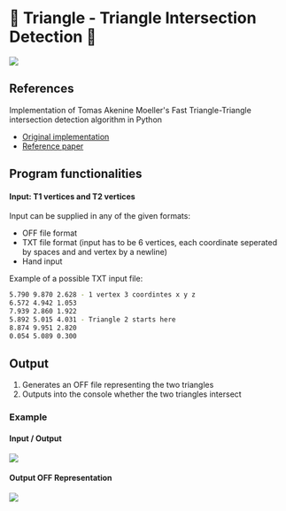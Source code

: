 # 🔺 Triangle - Triangle Intersection Detection 🔺
![](https://i.imgur.com/z6Mzpng.png)

## References

Implementation of Tomas Akenine Moeller's Fast Triangle-Triangle intersection detection algorithm in Python

* [Original implementation](http://fileadmin.cs.lth.se/cs/Personal/Tomas_Akenine-Moller/code/tritri_isectline.txt)
* [Reference paper](https://web.stanford.edu/class/cs277/resources/papers/Moller1997b.pdf)

## Program functionalities
#### Input: T1 vertices and T2 vertices

Input can be supplied in any of the given formats:

* OFF file format
* TXT file format (input has to be 6 vertices, each coordinate seperated by spaces and and vertex by a newline)
* Hand input

Example of a possible TXT input file:
```sh
5.790 9.870 2.628 - 1 vertex 3 coordintes x y z
6.572 4.942 1.053
7.939 2.860 1.922  
5.892 5.015 4.031 - Triangle 2 starts here
8.874 9.951 2.820
0.054 5.089 0.300
```

## Output
1. Generates an OFF file representing the two triangles
2. Outputs into the console whether the two triangles intersect

### Example
#### Input / Output
![](https://i.imgur.com/1G0rxNx.png)
#### Output OFF Representation
![](https://i.imgur.com/EMuCDNz.png)
